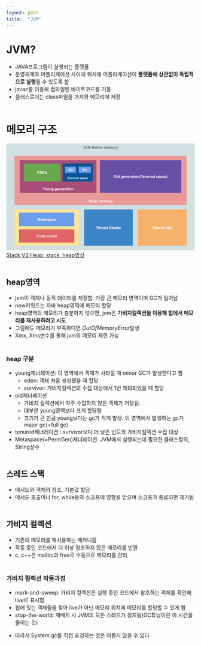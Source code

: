 ```yaml
---
layout: post
title:  "JVM"
---
```


# JVM?
- JAVA프로그램이 실행되는 플랫폼
- 운영체제와 어플리케이션 사이에 위치해 어플리케이션이 **플랫폼에 상관없이 독립적으로 실행**될 수 있도록 함
- javac를 이용해 컴파일된 바이트코드를 기동
- 클래스로더는 class파일을 가져와 메모리에 저장
<br/><br/>


# 메모리 구조
![image](/assets/images/jvm_heap.png)
[Stack VS Heap: stack, heap영상](https://speakerdeck.com/deepu105/jvm-memory-usage-stack-vs-heap)
<br/><br/>


## heap영역
- jvm이 객체나 동적 데이터를 저장함. 가장 큰 메모리 영역이며 GC가 일어남
- new키워드는 자바 heap영역에 메모리 할당
- heap영역의 메모리가 충분하지 않으면, jvm은 **가비지컬렉션을 이용해 힙에서 메모리를 재사용하려고 시도**
- 그럼에도 메모리가 부족하다면 *OutOfMemoryError*발생
- Xmx, Xms변수를 통해 jvm의 메모리 제한 가능
<br/><br/>
  
### heap 구분
- young제너레이션: 이 영역에서 객체가 사라질 때 minor GC가 발생한다고 함
    - eden: 객체 처음 생성됐을 때 할당
    - survivor: 가비지컬렉션의 수집 대상에서 1번 제외되었을 때 할당
- old제너레이션
  - 가비지 컬렉션에서 자주 수집하지 않은 객체가 저장됨.
  - 대부분 young영역보다 크게 할당함
  - 크기가 큰 만큼 young보다는 gc가 적게 발생. 이 영역에서 발생하는 gc가 major gc(=full gc)
- tenured제너레이션 : survivor보다 더 낮은 빈도의 가비지컬렉션 수집 대상
- Metaspace(=PermGen)제너레이션: JVM에서 실행되는데 필요한 클래스정의, String상수
<br/><br/>
  

## 스레드 스택
- 메서드와 객체의 참조, 기본값 할당
- 메서드 호출이나 for, while등의 스코프에 영향을 받으며 스코프가 종료되면 제거됨
<br/><br/>
  

## 가비지 컬렉션
- 기존의 메모리를 재사용하는 메커니즘
- 작동 중인 코드에서 더 이상 참조하지 않은 메모리를 반환
- c, c++은 malloc과 free로 수동으로 메모리를 관리
<br/><br/>
  
### 가비지 컬렉션 작동과정
- mark-and-sweep: 가비지 컬렉션은 실행 중인 코드에서 참조하는 객체를 확인해 live로 표시함
- 힙에 있는 객체들을 찾아 live가 아닌 메모리 위치에 메모리를 할당할 수 있게 함
- stop-the-world: 재배치 시 JVM의 모든 스레드가 정지됨(GC튜닝이란 이 시간을 줄이는 것)
* 따라서 System.gc를 직접 요청하는 것은 이롭지 않을 수 있다.